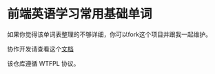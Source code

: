 # 前端英语学习常用基础单词

如果你觉得该单词表整理的不够详细，你可以fork这个项目并跟我一起维护。

协作开发请查看这个[文档](https://github.com/Yggdrasill-7C9/mmb/blob/master/COOPERATION.md)

该仓库遵循 WTFPL 协议。
